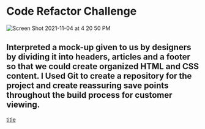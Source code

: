 # Code Refactor Challenge

![Screen Shot 2021-11-04 at 4 20 50 PM](https://user-images.githubusercontent.com/92010483/140591621-c43fb872-7083-4948-b6d1-d2416dad04ad.png)

## Interpreted a mock-up given to us by designers by dividing it into headers, articles and a footer so that we could create organized HTML and CSS content. I Used Git to create a repository for the project and create reassuring save points throughout the build process for customer viewing.

[title](https://guzmang2023.github.io/code-refactor-01/)
